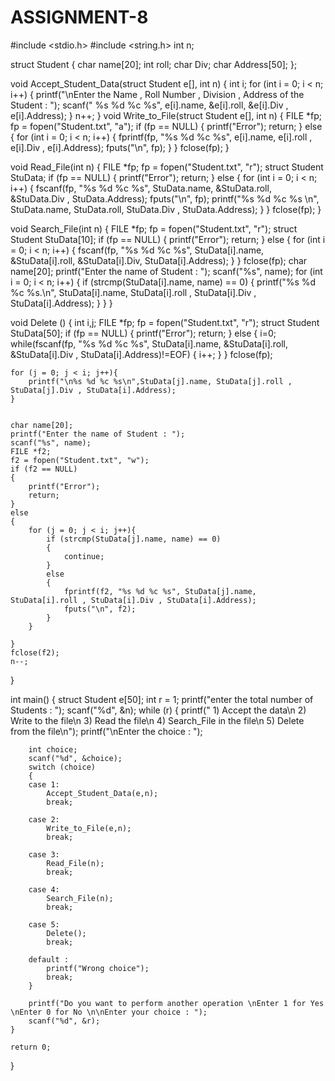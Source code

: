 # ASSIGNMENT-8
#include <stdio.h>
#include <string.h>
int n;

struct Student
{
    char name[20];
    int roll;
    char Div;
    char Address[50];
};

void Accept_Student_Data(struct Student e[], int n)
{
    int i;
    for (int i = 0; i < n; i++)
    {
  printf("\nEnter the Name , Roll Number , Division , Address of the Student : ");
scanf(" %s %d %c %s", e[i].name, &e[i].roll, &e[i].Div , e[i].Address);
    }
    n++;
}
void Write_to_File(struct Student e[], int n)
{
    FILE *fp;
    fp = fopen("Student.txt", "a");
    if (fp == NULL)
    {
        printf("Error");
        return;
    }
    else
    {
        for (int i = 0; i < n; i++)
        {
            fprintf(fp, "%s %d %c %s", e[i].name, e[i].roll , e[i].Div , e[i].Address);
            fputs("\n", fp);
        }
    }
    fclose(fp);
}

void Read_File(int n)
{
    FILE *fp;
    fp = fopen("Student.txt", "r");
    struct Student StuData;
    if (fp == NULL)
    {
        printf("Error");
        return;
    }
    else 
    {
        for (int i = 0; i < n; i++)
        {
            fscanf(fp, "%s %d %c %s", StuData.name, &StuData.roll, &StuData.Div , StuData.Address);
            fputs("\n", fp);
            printf("%s %d %c %s \n", StuData.name, StuData.roll, StuData.Div , StuData.Address);
        }
    }
    fclose(fp);
}

void Search_File(int n)
{
    FILE *fp;
    fp = fopen("Student.txt", "r");
    struct Student StuData[10];
    if (fp == NULL)
    {
        printf("Error");
        return;
    }
    else
    {
        for (int i = 0; i < n; i++)
        {
            fscanf(fp, "%s %d %c %s", StuData[i].name, &StuData[i].roll, &StuData[i].Div, StuData[i].Address);
        }
    }
    fclose(fp);
    char name[20];
    printf("Enter the name of Student : ");
    scanf("%s", name);
    for (int i = 0; i < n; i++)
    {
        if (strcmp(StuData[i].name, name) == 0)
        {
            printf("%s %d %c %s.\n", StuData[i].name, StuData[i].roll , StuData[i].Div , StuData[i].Address);
        }
    }
}

void Delete ()
{
	int i,j;
    FILE *fp;
    fp = fopen("Student.txt", "r");
    struct Student StuData[50];
    if (fp == NULL)
    {
        printf("Error");
        return;
    }
    else
    {	i=0;
        while(fscanf(fp, "%s %d %c %s", StuData[i].name, &StuData[i].roll, &StuData[i].Div , StuData[i].Address)!=EOF)
        {
            i++;
        }
    }
    fclose(fp);
    
    for (j = 0; j < i; j++){
    	printf("\n%s %d %c %s\n",StuData[j].name, StuData[j].roll , StuData[j].Div , StuData[i].Address);
	}
    
    
    char name[20];
    printf("Enter the name of Student : ");
    scanf("%s", name);
    FILE *f2;
    f2 = fopen("Student.txt", "w");
    if (f2 == NULL)
    {
        printf("Error");
        return;
    }
    else
    {
        for (j = 0; j < i; j++){
            if (strcmp(StuData[j].name, name) == 0)
            {
                continue;
            }
            else
            {
                fprintf(f2, "%s %d %c %s", StuData[j].name, StuData[i].roll , StuData[i].Div , StuData[i].Address);
                fputs("\n", f2);
            } 
        }

    }
    fclose(f2);
    n--;
}


int main()
{
    struct Student e[50];
    int r = 1;
    printf("enter the total number of Students : ");
    scanf("%d", &n);
    while (r)
    {
        printf(" 1) Accept the data\n 2) Write to the file\n 3) Read the file\n 4) Search_File in the file\n 5) Delete from the file\n");
        printf("\nEnter the choice : ");

        int choice;
        scanf("%d", &choice);
        switch (choice)
        {
        case 1:
            Accept_Student_Data(e,n);
            break;

        case 2:
            Write_to_File(e,n);
            break;

        case 3:
            Read_File(n);
            break;

        case 4:
            Search_File(n);
            break;

        case 5:
            Delete();
            break;

        default :
            printf("Wrong choice");
            break;
        }

        printf("Do you want to perform another operation \nEnter 1 for Yes \nEnter 0 for No \n\nEnter your choice : ");
        scanf("%d", &r);
    }
    
    return 0;
}
